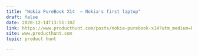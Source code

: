 ```yaml
---
title: "Nokia PureBook X14  — Nokia's first laptop"
draft: false
date: 2020-12-14T13:51:10Z
link: https://www.producthunt.com/posts/nokia-purebook-x14?utm_medium=RSS&utm_source=hune
site: www.producthunt.com
topic: product hunt  

---
```

